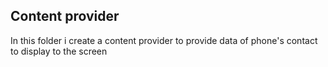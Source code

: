 ## Content provider

In this folder i create a content provider to provide data of phone's contact to display to the screen
